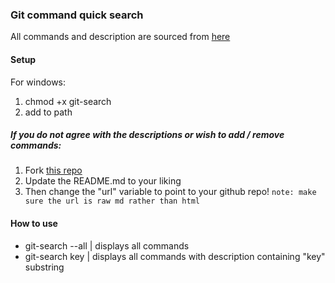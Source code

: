 ### Git command quick search

All commands and description are sourced from [here](https://github.com/Jaja0624/Git-Commands)

#### Setup

For windows: 
1. chmod +x git-search
2. add to path

##### If you do not agree with the descriptions or wish to add / remove commands:

1. Fork [this repo](https://github.com/Jaja0624/Git-Commands) 
2. Update the README.md to your liking
3. Then change the "url" variable to point to your github repo! 
   `note: make sure the url is raw md rather than html`

#### How to use

* git-search --all | displays all commands
* git-search key | displays all commands with description containing "key" substring
